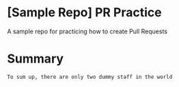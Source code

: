 # [Sample Repo] PR Practice
A sample repo for practicing how to create Pull Requests

# Summary
    To sum up, there are only two dummy staff in the world
